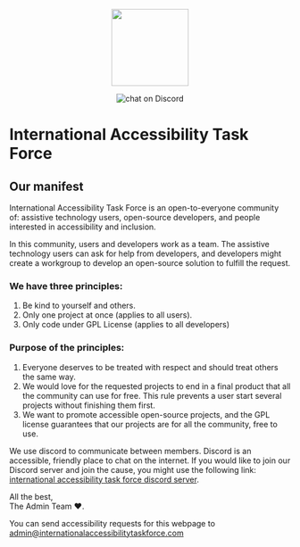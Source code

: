 <p align="center">
    <img src="https://github.com/international-accessibility-task-force/webpage/blob/master/assets/images/logo-center-rules-black-and-white.png"
        height="138">
</p>
<p align="center">
        <img src="https://img.shields.io/discord/1014599739230130267?logo=discord"
            alt="chat on Discord"></a>
</p>

<h1>International Accessibility Task Force </h1>

<section>
<h2>Our manifest</h2>
<p>
International Accessibility Task Force is an open-to-everyone community of: assistive technology users, open-source developers, and people
interested in accessibility and inclusion.
</p>
<p>
In this community, users and developers work as a team. The assistive technology users can ask for help from developers, and developers
might create a workgroup to develop an open-source solution to fulfill the request.
</p>
<h3>We have three principles:</h3>
<ol>
<li>Be kind to yourself and others.</li>
<li>Only one project at once (applies to all users).</li>
<li>Only code under GPL License (applies to all developers)</li>
</ol>
<h3>Purpose of the principles:</h3>
<ol>
<li>Everyone deserves to be treated with respect and should treat others the same way.</li>
<li>
We would love for the requested projects to end in a final product that all the community can use for free. This rule prevents a user
start several projects without finishing them first.
</li>
<li>
We want to promote accessible open-source projects, and the GPL license guarantees that our projects are for all the community, free to
use.
</li>
</ol>
<p>
We use discord to communicate between members. Discord is an accessible, friendly place to chat on the internet. If you would like to join
our Discord server and join the cause, you might use the following link:
<a href="https://discord.gg/D8brSJSpaZ">international accessibility task force discord server</a>.
</p>
<p>
All the best, <br>
The Admin Team ❤️.
</p>
</section>

<section>
<p>
You can send accessibility requests for this webpage to
<a href="mailto:admin@internationalaccessibilitytaskforce.com">admin@internationalaccessibilitytaskforce.com</a>
</p>
</section>
